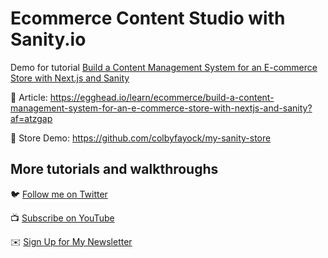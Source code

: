 # Ecommerce Content Studio with Sanity.io

Demo for tutorial [Build a Content Management System for an E-commerce Store with Next.js and Sanity](https://egghead.io/learn/ecommerce/build-a-content-management-system-for-an-e-commerce-store-with-nextjs-and-sanity?af=atzgap)

📝 Article: https://egghead.io/learn/ecommerce/build-a-content-management-system-for-an-e-commerce-store-with-nextjs-and-sanity?af=atzgap

🛒 Store Demo: https://github.com/colbyfayock/my-sanity-store

## More tutorials and walkthroughs

🐦 [Follow me on Twitter](https://twitter.com/colbyfayock)

📺 [Subscribe on YouTube](https://www.youtube.com/colbyfayock)

✉️ [Sign Up for My Newsletter](https://colbyfayock.com/newsletter)
